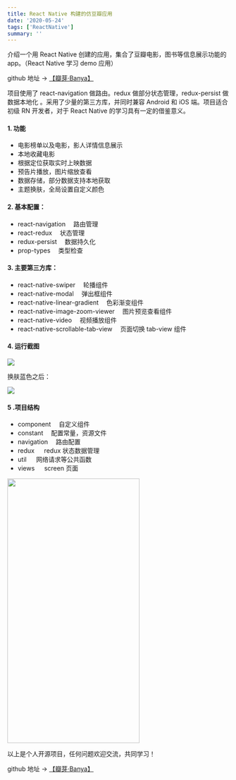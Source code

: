 ```yaml
---
title: React Native 构建的仿豆瓣应用
date: '2020-05-24'
tags: ['ReactNative']
summary: ''
---
```


介绍一个用 React Native 创建的应用，集合了豆瓣电影，图书等信息展示功能的 app。（React Native 学习 demo 应用）

github 地址 → [【瓣芽·Banya】](https://github.com/lexguy/Banya_ReactNative)

项目使用了 react-navigation 做路由。redux 做部分状态管理，redux-persist 做数据本地化 。采用了少量的第三方库，并同时兼容 Android 和 iOS 端。项目适合初级 RN 开发者，对于 React Native 的学习具有一定的借鉴意义。

#### 1. 功能

- 电影榜单以及电影，影人详情信息展示
- 本地收藏电影
- 根据定位获取实时上映数据
- 预告片播放，图片缩放查看
- 数据存储，部分数据支持本地获取
- 主题换肤，全局设置自定义颜色

#### 2. 基本配置：

- react-navigation 　路由管理
- react-redux 　状态管理
- redux-persist 　数据持久化
- prop-types 　类型检查

#### 3. 主要第三方库：

- react-native-swiper 　轮播组件
- react-native-modal 　弹出框组件
- react-native-linear-gradient 　色彩渐变组件
- react-native-image-zoom-viewer 　图片预览查看组件
- react-native-video 　视频播放组件
- react-native-scrollable-tab-view 　页面切换 tab-view 组件

#### 4. 运行截图

<!-- <img src="https://ae01.alicdn.com/kf/H7749d15f6dff4a51b50b422e4661fc7fb.jpg"  width="200"  height="400"/><img src="https://ae01.alicdn.com/kf/H2e4b4b7c325b44b991621d34a3726b9en.jpg"  width="200"  height="400"/><img src="https://ae01.alicdn.com/kf/H1b6289ac00784a979f9a015a015bf6f8W.jpg"  width="200"  height="400"/> -->

<img src="https://pic.downk.cc/item/5eca95aac2a9a83be549daa9.png">

换肤蓝色之后：

<img src="https://pic.downk.cc/item/5eca95aac2a9a83be549daaf.png">

<!-- <img src="https://ae01.alicdn.com/kf/H181d02c558dc4edab4183d91b456f13fD.jpg"  width="200"  height="400"/><img src="https://ae01.alicdn.com/kf/H628fe112d3f84784939b90280701242dB.jpg"  width="200"  height="400"/><img src="https://ae01.alicdn.com/kf/He1bbe98af67c43d0b961c1d40455581df.jpg"  width="200"  height="400"/> -->

#### 5 .项目结构

- component 　自定义组件
- constant 　配置常量，资源文件
- navigation 　路由配置
- redux 　 redux 状态数据管理
- util 　 网络请求等公共函数
- views 　 screen 页面

<img src="https://ae01.alicdn.com/kf/H3fd218b8e1a546928ccf3ff86116ae91l.png"  width="300"  height="600"/>

以上是个人开源项目，任何问题欢迎交流，共同学习！

github 地址 → [【瓣芽·Banya】](https://github.com/lexguy/Banya_ReactNative)
